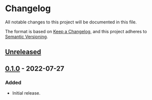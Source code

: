 # Changelog
All notable changes to this project will be documented in this file.

The format is based on [Keep a Changelog](https://keepachangelog.com/en/1.0.0/),
and this project adheres to [Semantic Versioning](https://semver.org/spec/v2.0.0.html).

## [Unreleased]

## [0.1.0] - 2022-07-27
### Added
- Initial release.

[Unreleased]: https://github.com/gear-dapps/dao/compare/0.1.0...HEAD
[0.1.0]: https://github.com/gear-dapps/dao/compare/e03527e...0.1.0

